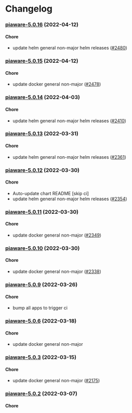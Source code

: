 # Changelog<br>


<a name="piaware-5.0.16"></a>
### [piaware-5.0.16](https://github.com/truecharts/apps/compare/piaware-5.0.15...piaware-5.0.16) (2022-04-12)

#### Chore

* update helm general non-major helm releases ([#2480](https://github.com/truecharts/apps/issues/2480))



<a name="piaware-5.0.15"></a>
### [piaware-5.0.15](https://github.com/truecharts/apps/compare/piaware-5.0.14...piaware-5.0.15) (2022-04-12)

#### Chore

* update docker general non-major ([#2478](https://github.com/truecharts/apps/issues/2478))



<a name="piaware-5.0.14"></a>
### [piaware-5.0.14](https://github.com/truecharts/apps/compare/piaware-5.0.13...piaware-5.0.14) (2022-04-03)

#### Chore

* update helm general non-major helm releases ([#2410](https://github.com/truecharts/apps/issues/2410))



<a name="piaware-5.0.13"></a>
### [piaware-5.0.13](https://github.com/truecharts/apps/compare/piaware-5.0.12...piaware-5.0.13) (2022-03-31)

#### Chore

* update helm general non-major helm releases ([#2361](https://github.com/truecharts/apps/issues/2361))



<a name="piaware-5.0.12"></a>
### [piaware-5.0.12](https://github.com/truecharts/apps/compare/piaware-5.0.11...piaware-5.0.12) (2022-03-30)

#### Chore

* Auto-update chart README [skip ci]
* update helm general non-major helm releases ([#2354](https://github.com/truecharts/apps/issues/2354))



<a name="piaware-5.0.11"></a>
### [piaware-5.0.11](https://github.com/truecharts/apps/compare/piaware-5.0.10...piaware-5.0.11) (2022-03-30)

#### Chore

* update docker general non-major ([#2349](https://github.com/truecharts/apps/issues/2349))



<a name="piaware-5.0.10"></a>
### [piaware-5.0.10](https://github.com/truecharts/apps/compare/piaware-5.0.9...piaware-5.0.10) (2022-03-30)

#### Chore

* update docker general non-major ([#2338](https://github.com/truecharts/apps/issues/2338))



<a name="piaware-5.0.9"></a>
### [piaware-5.0.9](https://github.com/truecharts/apps/compare/piaware-5.0.8...piaware-5.0.9) (2022-03-26)

#### Chore

* bump all apps to trigger ci



<a name="piaware-5.0.6"></a>
### [piaware-5.0.6](https://github.com/truecharts/apps/compare/piaware-5.0.5...piaware-5.0.6) (2022-03-18)

#### Chore

* update docker general non-major



<a name="piaware-5.0.3"></a>
### [piaware-5.0.3](https://github.com/truecharts/apps/compare/piaware-5.0.2...piaware-5.0.3) (2022-03-15)

#### Chore

* update docker general non-major ([#2175](https://github.com/truecharts/apps/issues/2175))



<a name="piaware-5.0.2"></a>
### [piaware-5.0.2](https://github.com/truecharts/apps/compare/piaware-5.0.1...piaware-5.0.2) (2022-03-07)

#### Chore

